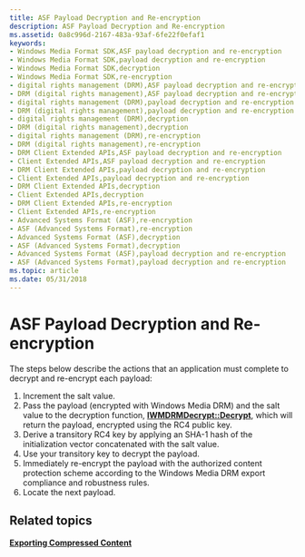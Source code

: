 ```yaml
---
title: ASF Payload Decryption and Re-encryption
description: ASF Payload Decryption and Re-encryption
ms.assetid: 0a8c996d-2167-483a-93af-6fe22f0efaf1
keywords:
- Windows Media Format SDK,ASF payload decryption and re-encryption
- Windows Media Format SDK,payload decryption and re-encryption
- Windows Media Format SDK,decryption
- Windows Media Format SDK,re-encryption
- digital rights management (DRM),ASF payload decryption and re-encryption
- DRM (digital rights management),ASF payload decryption and re-encryption
- digital rights management (DRM),payload decryption and re-encryption
- DRM (digital rights management),payload decryption and re-encryption
- digital rights management (DRM),decryption
- DRM (digital rights management),decryption
- digital rights management (DRM),re-encryption
- DRM (digital rights management),re-encryption
- DRM Client Extended APIs,ASF payload decryption and re-encryption
- Client Extended APIs,ASF payload decryption and re-encryption
- DRM Client Extended APIs,payload decryption and re-encryption
- Client Extended APIs,payload decryption and re-encryption
- DRM Client Extended APIs,decryption
- Client Extended APIs,decryption
- DRM Client Extended APIs,re-encryption
- Client Extended APIs,re-encryption
- Advanced Systems Format (ASF),re-encryption
- ASF (Advanced Systems Format),re-encryption
- Advanced Systems Format (ASF),decryption
- ASF (Advanced Systems Format),decryption
- Advanced Systems Format (ASF),payload decryption and re-encryption
- ASF (Advanced Systems Format),payload decryption and re-encryption
ms.topic: article
ms.date: 05/31/2018
---
```


# ASF Payload Decryption and Re-encryption

The steps below describe the actions that an application must complete to decrypt and re-encrypt each payload:

1.  Increment the salt value.
2.  Pass the payload (encrypted with Windows Media DRM) and the salt value to the decryption function, [**IWMDRMDecrypt::Decrypt**](iwmdrmdecrypt-decrypt.md), which will return the payload, encrypted using the RC4 public key.
3.  Derive a transitory RC4 key by applying an SHA-1 hash of the initialization vector concatenated with the salt value.
4.  Use your transitory key to decrypt the payload.
5.  Immediately re-encrypt the payload with the authorized content protection scheme according to the Windows Media DRM export compliance and robustness rules.
6.  Locate the next payload.

## Related topics

<dl> <dt>

[**Exporting Compressed Content**](exporting-compressed-content.md)
</dt> </dl>

 

 




